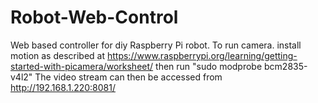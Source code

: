 # Robot-Web-Control
Web based controller for diy Raspberry Pi robot.
To run camera. install motion as described at https://www.raspberrypi.org/learning/getting-started-with-picamera/worksheet/ 
then run
"sudo modprobe bcm2835-v4l2"
The video stream can then be accessed from http://192.168.1.220:8081/
